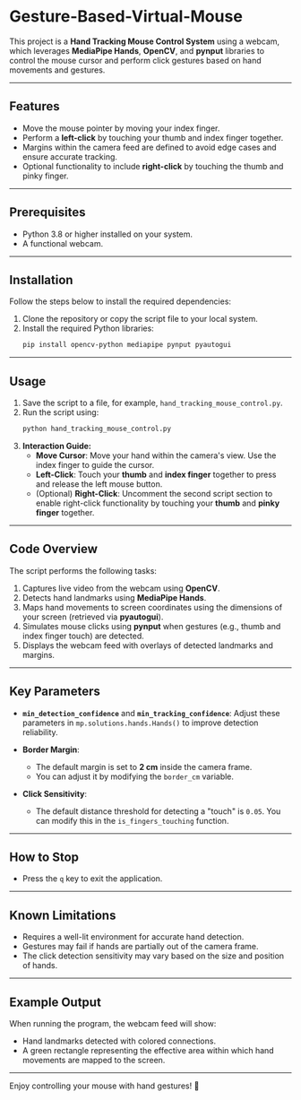 # Gesture-Based-Virtual-Mouse

This project is a **Hand Tracking Mouse Control System** using a webcam, which leverages **MediaPipe Hands**, **OpenCV**, and **pynput** libraries to control the mouse cursor and perform click gestures based on hand movements and gestures.

---

## Features
- Move the mouse pointer by moving your index finger.
- Perform a **left-click** by touching your thumb and index finger together.
- Margins within the camera feed are defined to avoid edge cases and ensure accurate tracking.
- Optional functionality to include **right-click** by touching the thumb and pinky finger.

---

## Prerequisites
- Python 3.8 or higher installed on your system.
- A functional webcam.

---

## Installation
Follow the steps below to install the required dependencies:

1. Clone the repository or copy the script file to your local system.
2. Install the required Python libraries:
   ```bash
   pip install opencv-python mediapipe pynput pyautogui
   ```

---

## Usage
1. Save the script to a file, for example, `hand_tracking_mouse_control.py`.
2. Run the script using:
   ```bash
   python hand_tracking_mouse_control.py
   ```
3. **Interaction Guide:**
   - **Move Cursor**: Move your hand within the camera's view. Use the index finger to guide the cursor.
   - **Left-Click**: Touch your **thumb** and **index finger** together to press and release the left mouse button.
   - (Optional) **Right-Click**: Uncomment the second script section to enable right-click functionality by touching your **thumb** and **pinky finger** together.

---

## Code Overview
The script performs the following tasks:
1. Captures live video from the webcam using **OpenCV**.
2. Detects hand landmarks using **MediaPipe Hands**.
3. Maps hand movements to screen coordinates using the dimensions of your screen (retrieved via **pyautogui**).
4. Simulates mouse clicks using **pynput** when gestures (e.g., thumb and index finger touch) are detected.
5. Displays the webcam feed with overlays of detected landmarks and margins.

---

## Key Parameters
- **`min_detection_confidence`** and **`min_tracking_confidence`**:
  Adjust these parameters in `mp.solutions.hands.Hands()` to improve detection reliability.

- **Border Margin**:
  - The default margin is set to **2 cm** inside the camera frame.
  - You can adjust it by modifying the `border_cm` variable.

- **Click Sensitivity**:
  - The default distance threshold for detecting a "touch" is `0.05`. You can modify this in the `is_fingers_touching` function.

---

## How to Stop
- Press the `q` key to exit the application.

---

## Known Limitations
- Requires a well-lit environment for accurate hand detection.
- Gestures may fail if hands are partially out of the camera frame.
- The click detection sensitivity may vary based on the size and position of hands.

---

## Example Output
When running the program, the webcam feed will show:
- Hand landmarks detected with colored connections.
- A green rectangle representing the effective area within which hand movements are mapped to the screen.

---

Enjoy controlling your mouse with hand gestures! 🚀
